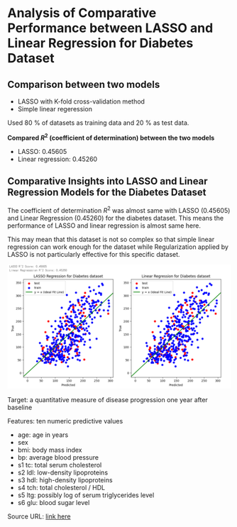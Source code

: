 # Analysis of Comparative Performance between LASSO and Linear Regression for Diabetes Dataset


## Comparison between two models
- LASSO with K-fold cross-validation method
- Simple linear regeression

Used 80 % of datasets as training data and 20 % as test data.

**Compared $R^2$ (coefficient of determination) between the two models**
- LASSO: 0.45605
- Linear regression: 0.45260

## Comparative Insights into LASSO and Linear Regression Models for the Diabetes Dataset
The coefficient of determination $R^2$ was almost same with LASSO (0.45605) and Linear Regression (0.45260) for the diabetes dataset. This means the performance of LASSO and linear regression is almost same here. 

This may mean that this dataset is not so complex so that simple linear regression can work enough for the dataset while Regularization applied by LASSO is not particularly effective for this specific dataset.




![image](https://github.com/HanaHirose/ML_Self_Study/blob/main/Compare_Linear_LASSO_Diabetes/Images/compare_lesso_linear.png)

Target: a quantitative measure of disease progression one year after baseline

Features: ten numeric predictive values

- age: age in years
- sex 
- bmi: body mass index
- bp: average blood pressure
- s1 tc: total serum cholesterol
- s2 ldl: low-density lipoproteins
- s3 hdl: high-density lipoproteins
- s4 tch: total cholesterol / HDL
- s5 ltg: possibly log of serum triglycerides level
- s6 glu: blood sugar level

Source URL: [link here](https://www4.stat.ncsu.edu/~boos/var.select/diabetes.html)


